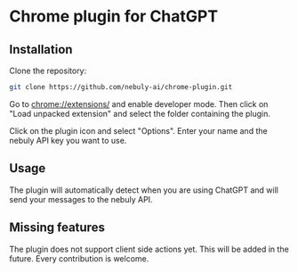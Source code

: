 # Chrome plugin for ChatGPT

## Installation
Clone the repository:
```bash
git clone https://github.com/nebuly-ai/chrome-plugin.git
```

Go to [chrome://extensions/](chrome://extensions/) and enable developer mode. Then click on "Load unpacked extension" and select the folder containing the plugin.

Click on the plugin icon and select "Options". Enter your name and the nebuly API key you want to use.

## Usage
The plugin will automatically detect when you are using ChatGPT and will send your messages to the nebuly API.

## Missing features
The plugin does not support client side actions yet. This will be added in the future. Every contribution is welcome.